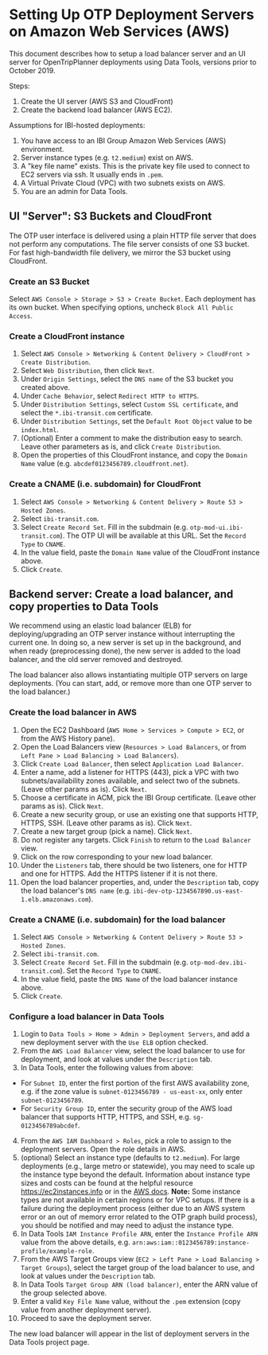 # Setting Up OTP Deployment Servers on Amazon Web Services (AWS)

This document describes how to setup a load balancer server and an UI server for OpenTripPlanner deployments using Data Tools, versions prior to October 2019.

Steps:

1. Create the UI server (AWS S3 and CloudFront)
2. Create the backend load balancer (AWS EC2).

Assumptions for IBI-hosted deployments:

1. You have access to an IBI Group Amazon Web Services (AWS) environment.
2. Server instance types (e.g. `t2.medium`) exist on AWS.
3. A "key file name" exists. This is the private key file used to connect to EC2 servers via ssh. It usually ends in `.pem`.
4. A Virtual Private Cloud (VPC) with two subnets exists on AWS.
5. You are an admin for Data Tools.

## UI "Server": S3 Buckets and CloudFront

The OTP user interface is delivered using a plain HTTP file server that does not perform any computations. The file server consists of one S3 bucket. For fast high-bandwidth file delivery, we mirror the S3 bucket using CloudFront.

### Create an S3 Bucket

Select `AWS Console > Storage > S3 > Create Bucket`. Each deployment has its own bucket.
When specifying options, uncheck `Block All Public Access`.

### Create a CloudFront instance

1. Select `AWS Console > Networking & Content Delivery > CloudFront > Create Distribution`. 
2. Select `Web Distribution`, then click `Next`.
3. Under `Origin Settings`, select the `DNS name` of the S3 bucket you created above.
4. Under `Cache Behavior`, select `Redirect HTTP to HTTPS`.
5. Under `Distribution Settings`, select `Custom SSL certificate`, and select the `*.ibi-transit.com` certificate.
6. Under `Distribution Settings`, set the `Default Root Object` value to be `index.html`.
7. (Optional) Enter a comment to make the distribution easy to search. Leave other parameters as is, and click `Create Distribution`.
8. Open the properties of this CloudFront instance, and copy the `Domain Name` value (e.g. `abcdef0123456789.cloudfront.net`).

### Create a CNAME (i.e. subdomain) for CloudFront

1. Select `AWS Console > Networking & Content Delivery > Route 53 > Hosted Zones`.
2. Select `ibi-transit.com`.
3. Select `Create Record Set`. Fill in the subdmain (e.g. `otp-mod-ui.ibi-transit.com`). The OTP UI will be available at this URL. Set the `Record Type` to `CNAME`.
4. In the value field, paste the `Domain Name` value of the CloudFront instance above.
5. Click `Create`.


## Backend server: Create a load balancer, and copy properties to Data Tools

We recommend using an elastic load balancer (ELB) for deploying/upgrading an OTP server instance without interrupting the current one. In doing so, a new server is set up in the background, and when ready (preprocessing done), the new server is added to the load balancer, and the old server removed and destroyed.

The load balancer also allows instantiating multiple OTP servers on large deployments. (You can start, add, or remove more than one OTP server to the load balancer.)  

### Create the load balancer in AWS

1. Open the EC2 Dashboard (`AWS Home > Services > Compute > EC2`, or from the AWS History pane).
2. Open the Load Balancers view (`Resources > Load Balancers`, or from `Left Pane > Load Balancing > Load Balancers`).
3. Click `Create Load Balancer`, then select `Application Load Balancer`.
4. Enter a name, add a listener for HTTPS (443), pick a VPC with two subnets/availability zones available, and select two of the subnets. (Leave other params as is). Click `Next`.
5. Choose a certificate in ACM, pick the IBI Group certificate. (Leave other params as is). Click `Next`.
6. Create a new security group, or use an existing one that supports HTTP, HTTPS, SSH. (Leave other params as is). Click `Next`.
7. Create a new target group (pick a name). Click `Next`. 
8. Do not register any targets. Click `Finish` to return to the `Load Balancer` view.
9. Click on the row corresponding to your new load balancer.
10. Under the `Listeners` tab, there should be two listeners, one for HTTP and one for HTTPS. Add the HTTPS listener if it is not there.
11. Open the load balancer properties, and, under the `Description` tab, copy the load balancer's `DNS name` (e.g. `ibi-dev-otp-1234567890.us-east-1.elb.amazonaws.com`).

### Create a CNAME (i.e. subdomain) for the load balancer

1. Select `AWS Console > Networking & Content Delivery > Route 53 > Hosted Zones`.
2. Select `ibi-transit.com`.
3. Select `Create Record Set`. Fill in the subdmain (e.g. `otp-mod-dev.ibi-transit.com`). Set the `Record Type` to `CNAME`.
4. In the value field, paste the `DNS Name` of the load balancer instance above.
5. Click `Create`.


### Configure a load balancer in Data Tools

1. Login to `Data Tools > Home > Admin > Deployment Servers`, and add a new deployment server with the `Use ELB` option checked.
2. From the `AWS Load Balancer` view, select the load balancer to use for deployment, and look at values under the `Description` tab.
3. In Data Tools, enter the following values from above: 
* For `Subnet ID`, enter the first portion of the first AWS availability zone, e.g. if the zone value is `subnet-0123456789 - us-east-xx`, only enter `subnet-0123456789`. 
* For `Security Group ID`, enter the security group of the AWS load balancer that supports HTTP, HTTPS, and SSH, e.g. `sg-0123456789abcdef`.
4. From the `AWS IAM Dashboard > Roles`, pick a role to assign to the deployment servers. Open the role details in AWS.
5. (optional) Select an instance type (defaults to `t2.medium`). For large deployments (e.g., large metro or statewide), you may need to scale up the instance type beyond the default. Information about instance type sizes and costs can be found at the helpful resource https://ec2instances.info or in the [AWS docs](https://aws.amazon.com/ec2/instance-types/). **Note:** Some instance types are not available in certain regions or for VPC setups. If there is a failure during the deployment process (either due to an AWS system error or an out of memory error related to the OTP graph build process), you should be notified and may need to adjust the instance type.
6. In Data Tools `IAM Instance Profile ARN`, enter the `Instance Profile ARN` value from the above details, e.g. `arn:aws:iam::0123456789:instance-profile/example-role`.
7. From the AWS Target Groups view (`EC2 > Left Pane > Load Balancing > Target Groups`), select the target group of the load balancer to use, and look at values under the `Description` tab.
8. In Data Tools `Target Group ARN (load balancer)`, enter the ARN value of the group selected above.
9. Enter a valid `Key File Name` value, without the `.pem` extension (copy value from another deployment server).
10. Proceed to save the deployment server.

The new load balancer will appear in the list of deployment servers in the Data Tools project page.

